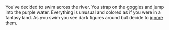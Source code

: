 You've decided to swim across the river. You strap on the goggles and jump into the purple water. Everything is unusual and colored as if you were in a fantasy land. As you swim you see dark figures around but decide to [ignore]() them. 